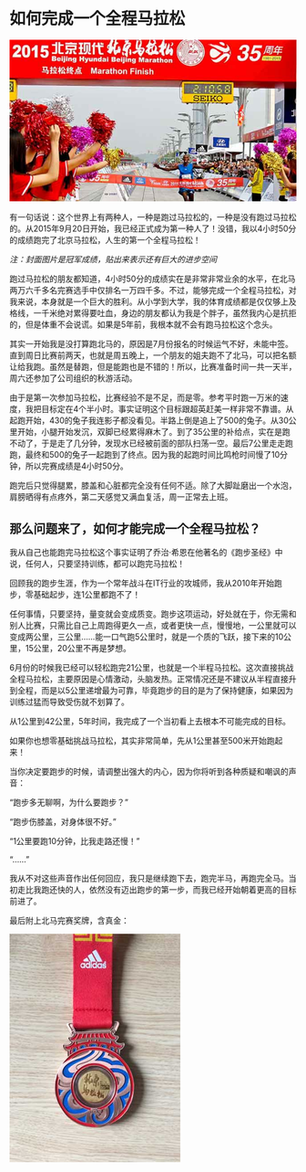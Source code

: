# 如何完成一个全程马拉松

![cover](bj-marathon.jpg)

有一句话说：这个世界上有两种人，一种是跑过马拉松的，一种是没有跑过马拉松的。从2015年9月20日开始，我已经正式成为第一种人了！没错，我以4小时50分的成绩跑完了北京马拉松，人生的第一个全程马拉松！

*注：封面图片是冠军成绩，贴出来表示还有巨大的进步空间*

跑过马拉松的朋友都知道，4小时50分的成绩实在是非常非常业余的水平，在北马两万六千多名完赛选手中仅排名一万四千多。不过，能够完成一个全程马拉松，对我来说，本身就是一个巨大的胜利。从小学到大学，我的体育成绩都是仅仅够上及格线，一千米绝对累得要吐血，身边的朋友都认为我是个胖子，虽然我内心是抗拒的，但是体重不会说谎。如果是5年前，我根本就不会有跑马拉松这个念头。

其实一开始我是没打算跑北马的，原因是7月份报名的时候运气不好，未能中签。直到周日比赛前两天，也就是周五晚上，一个朋友的姐夫跑不了北马，可以把名额让给我跑。虽然是替跑，但是能跑也是不错的！所以，比赛准备时间一共一天半，周六还参加了公司组织的秋游活动。

由于是第一次参加马拉松，比赛经验不是不足，而是零。参考平时跑一万米的速度，我把目标定在4个半小时。事实证明这个目标跟超英赶美一样非常不靠谱。从起跑开始，430的兔子我连影子都没看见。半路上倒是追上了500的兔子。从30公里开始，小腿开始发沉，双脚已经累得麻木了。到了35公里的补给点，实在是跑不动了，于是走了几分钟，发现水已经被前面的部队扫荡一空。最后7公里走走跑跑，最终和500的兔子一起跑到了终点。因为我的起跑时间比鸣枪时间慢了10分钟，所以完赛成绩是4小时50分。

跑完后只觉得腿累，膝盖和心脏都完全没有任何不适。除了大脚趾磨出一个水泡，肩膀晒得有点疼外，第二天感觉又满血复活，周一正常去上班。

## 那么问题来了，如何才能完成一个全程马拉松？

我从自己也能跑完马拉松这个事实证明了乔治·希恩在他著名的《跑步圣经》中说，任何人，只要坚持训练，都可以跑完马拉松！

回顾我的跑步生涯，作为一个常年战斗在IT行业的攻城师，我从2010年开始跑步，零基础起步，连1公里都跑不了！

任何事情，只要坚持，量变就会变成质变。跑步这项运动，好处就在于，你无需和别人比赛，只需比自己上周跑得更久一点，或者更快一点，慢慢地，一公里就可以变成两公里，三公里……能一口气跑5公里时，就是一个质的飞跃，接下来的10公里，15公里，20公里不再是梦想。

6月份的时候我已经可以轻松跑完21公里，也就是一个半程马拉松。这次直接挑战全程马拉松，主要原因是心情激动，头脑发热。正常情况还是不建议从半程直接升到全程，而是以5公里递增最为可靠，毕竟跑步的目的是为了保持健康，如果因为训练过猛而导致受伤就不划算了。

从1公里到42公里，5年时间，我完成了一个当初看上去根本不可能完成的目标。

如果你也想零基础挑战马拉松，其实非常简单，先从1公里甚至500米开始跑起来！

当你决定要跑步的时候，请调整出强大的内心，因为你将听到各种质疑和嘲讽的声音：

“跑步多无聊啊，为什么要跑步？”

“跑步伤膝盖，对身体很不好。”

“1公里要跑10分钟，比我走路还慢！”

“……”

我从不对这些声音作出任何回应，我只是继续跑下去，跑完半马，再跑完全马。当初走比我跑还快的人，依然没有迈出跑步的第一步，而我已经开始朝着更高的目标前进了。

最后附上北马完赛奖牌，含真金：

![bj2015medal](medal.jpg)
